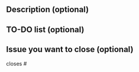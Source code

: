 ## Description (optional)

<!-- Type here description of what you made -->

## TO-DO list (optional)

<!-- Type here TO-DO list using checkboxes
- [ ] Feature
- [x] Made feature
-->

## Issue you want to close (optional)

closes #<!-- type here the number of issue you want to close -->
